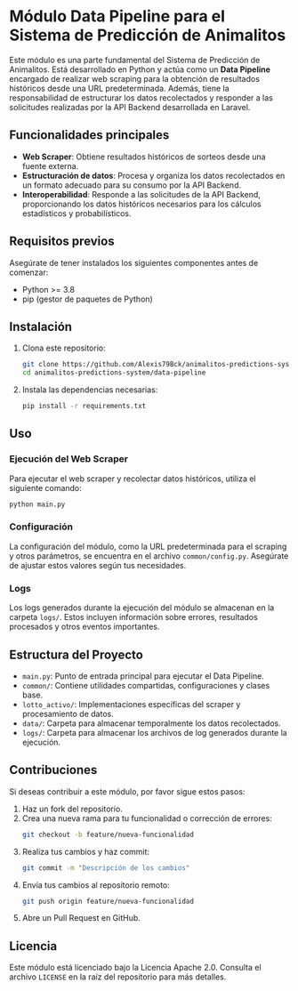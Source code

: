 # Módulo Data Pipeline para el Sistema de Predicción de Animalitos

Este módulo es una parte fundamental del Sistema de Predicción de Animalitos. Está desarrollado en Python y actúa como un **Data Pipeline** encargado de realizar web scraping para la obtención de resultados históricos desde una URL predeterminada. Además, tiene la responsabilidad de estructurar los datos recolectados y responder a las solicitudes realizadas por la API Backend desarrollada en Laravel.

## Funcionalidades principales

- **Web Scraper**: Obtiene resultados históricos de sorteos desde una fuente externa.
- **Estructuración de datos**: Procesa y organiza los datos recolectados en un formato adecuado para su consumo por la API Backend.
- **Interoperabilidad**: Responde a las solicitudes de la API Backend, proporcionando los datos históricos necesarios para los cálculos estadísticos y probabilísticos.

## Requisitos previos

Asegúrate de tener instalados los siguientes componentes antes de comenzar:

- Python >= 3.8
- pip (gestor de paquetes de Python)

## Instalación

1. Clona este repositorio:

   ```bash
   git clone https://github.com/Alexis79Bck/animalitos-predictions-system.git
   cd animalitos-predictions-system/data-pipeline
   ```

2. Instala las dependencias necesarias:

   ```bash
   pip install -r requirements.txt
   ```

## Uso

### Ejecución del Web Scraper

Para ejecutar el web scraper y recolectar datos históricos, utiliza el siguiente comando:

```bash
python main.py
```

### Configuración

La configuración del módulo, como la URL predeterminada para el scraping y otros parámetros, se encuentra en el archivo `common/config.py`. Asegúrate de ajustar estos valores según tus necesidades.

### Logs

Los logs generados durante la ejecución del módulo se almacenan en la carpeta `logs/`. Estos incluyen información sobre errores, resultados procesados y otros eventos importantes.

## Estructura del Proyecto

- `main.py`: Punto de entrada principal para ejecutar el Data Pipeline.
- `common/`: Contiene utilidades compartidas, configuraciones y clases base.
- `lotto_activo/`: Implementaciones específicas del scraper y procesamiento de datos.
- `data/`: Carpeta para almacenar temporalmente los datos recolectados.
- `logs/`: Carpeta para almacenar los archivos de log generados durante la ejecución.

## Contribuciones

Si deseas contribuir a este módulo, por favor sigue estos pasos:

1. Haz un fork del repositorio.
2. Crea una nueva rama para tu funcionalidad o corrección de errores:
   ```bash
   git checkout -b feature/nueva-funcionalidad
   ```
3. Realiza tus cambios y haz commit:
   ```bash
   git commit -m "Descripción de los cambios"
   ```
4. Envía tus cambios al repositorio remoto:
   ```bash
   git push origin feature/nueva-funcionalidad
   ```
5. Abre un Pull Request en GitHub.

## Licencia

Este módulo está licenciado bajo la Licencia Apache 2.0. Consulta el archivo `LICENSE` en la raíz del repositorio para más detalles.